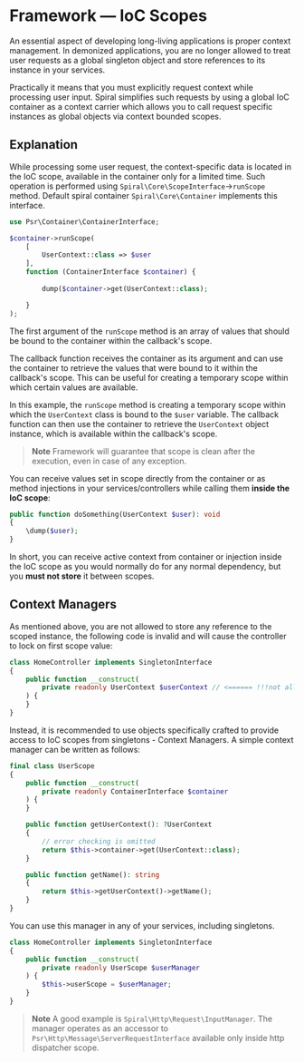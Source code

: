 # Framework — IoC Scopes

An essential aspect of developing long-living applications is proper context management. In demonized applications,
you are no longer allowed to treat user requests as a global singleton object and store references to its instance in 
your services.

Practically it means that you must explicitly request context while processing user input. Spiral simplifies such 
requests by using a global IoC container as a context carrier which allows you to call request specific instances as 
global objects via context bounded scopes.

## Explanation

While processing some user request, the context-specific data is located in the IoC scope, available in the container
only for a limited time. Such operation is performed using `Spiral\Core\ScopeInterface`->`runScope` method. Default
spiral container `Spiral\Core\Container` implements this interface.

```php
use Psr\Container\ContainerInterface;

$container->runScope(
    [
        UserContext::class => $user
    ],
    function (ContainerInterface $container) {
    
        dump($container->get(UserContext::class);

    }
);
```

The first argument of the `runScope` method is an array of values that should be bound to the container within the 
callback's scope.

The callback function receives the container as its argument and can use the container to retrieve the values that were 
bound to it within the callback's scope. This can be useful for creating a temporary scope within which certain values 
are available.

In this example, the `runScope` method is creating a temporary scope within which the `UserContext` class is bound to the 
`$user` variable. The callback function can then use the container to retrieve the `UserContext` object instance, which 
is available within the callback's scope.

> **Note**
> Framework will guarantee that scope is clean after the execution, even in case of any exception.

You can receive values set in scope directly from the container or as method injections in your services/controllers
while calling them **inside the IoC scope**:

```php
public function doSomething(UserContext $user): void
{
    \dump($user);
}
```

In short, you can receive active context from container or injection inside the IoC scope as you would normally do
for any normal dependency, but you **must not store** it between scopes.

## Context Managers

As mentioned above, you are not allowed to store any reference to the scoped instance, the following code is invalid and
will cause the controller to lock on first scope value:

```php app/src/Endpoint/Web/HomeController.php
class HomeController implements SingletonInterface
{
    public function __construct(
        private readonly UserContext $userContext // <====== !!!not allowed!!!
    ) {
    }
}
```

Instead, it is recommended to use objects specifically crafted to provide access to IoC scopes from singletons - Context
Managers. A simple context manager can be written as follows:

```php
final class UserScope
{
    public function __construct(
        private readonly ContainerInterface $container
    ) {
    }

    public function getUserContext(): ?UserContext
    {
        // error checking is omitted
        return $this->container->get(UserContext::class);
    }

    public function getName(): string
    {
        return $this->getUserContext()->getName();
    }
}
```

You can use this manager in any of your services, including singletons.

```php app/src/Endpoint/Web/HomeController.php
class HomeController implements SingletonInterface
{
    public function __construct(
        private readonly UserScope $userManager
    ) {
        $this->userScope = $userManager;
    }
}
```

> **Note**
> A good example is `Spiral\Http\Request\InputManager`. The manager operates as an accessor
> to `Psr\Http\Message\ServerRequestInterface` available only inside http dispatcher scope.
